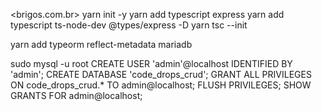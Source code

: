 <brigos.com.br>
yarn init -y
yarn add typescript express
yarn add typescript ts-node-dev @types/express -D
yarn tsc --init


yarn add typeorm reflect-metadata mariadb




sudo mysql -u root
CREATE USER 'admin'@localhost IDENTIFIED BY 'admin';
CREATE DATABASE 'code_drops_crud';
GRANT ALL PRIVILEGES ON code_drops_crud.* TO admin@localhost;
FLUSH PRIVILEGES;
SHOW GRANTS FOR admin@localhost;

